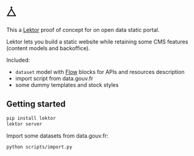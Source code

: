 # ⧊

This a [Lektor](https://www.getlektor.com/docs/) proof of concept for on open data static portal.

Lektor lets you build a static website while retaining some CMS features (content models and backoffice).

Included:
- `dataset` model with [Flow](https://www.getlektor.com/docs/content/flow/) blocks for APIs and resources description
- import script from data.gouv.fr
- some dummy templates and stock styles

## Getting started

```bash
pip install lektor
lektor server
```

Import some datasets from data.gouv.fr:

```bash
python scripts/import.py
```
